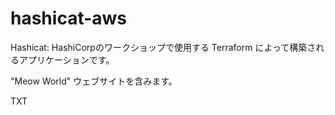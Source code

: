 # hashicat-aws
Hashicat: HashiCorpのワークショップで使用する Terraform によって構築されるアプリケーションです。

"Meow World" ウェブサイトを含みます。

TXT